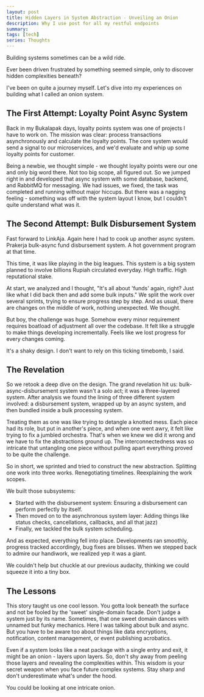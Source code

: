 ```yaml
---
layout: post
title: Hidden Layers in System Abstraction - Unveiling an Onion
description: Why I use post for all my restful endpoints
summary:
tags: [tech]
series: Thoughts
---
```


Building systems sometimes can be a wild ride.

Ever been driven frustrated by something seemed simple, only to discover hidden complexities beneath?

I've been on quite a journey myself. Let's dive into my experiences on building what I called an onion system.

## The First Attempt: Loyalty Point Async System

Back in my Bukalapak days, loyalty points system was one of projects I have to work on. The mission was clear: process transactions asynchronously and calculate the loyalty points. The core system would send a signal to our microservices, and we'd evaluate and whip up some loyalty points for customer.

Being a newbie, we thought simple - we thought loyalty points were our one and only big word there. Not too big scope, all figured out. So we jumped right in and developed that async system with some database, backend, and RabbitMQ for messaging. We had issues, we fixed, the task was completed and running without major hiccups. But there was a nagging feeling - something was off with the system layout I know, but I couldn't quite understand what was it.

## The Second Attempt: Bulk Disbursement System

Fast forward to LinkAja. Again here I had to cook up another async system. Prakerja bulk-async fund disbursement system. A hot government program at that time.

This time, it was like playing in the big leagues. This system is a big system planned to involve billions Rupiah circulated everyday. High traffic. High reputational stake.

At start, we analyzed and I thought, "It's all about 'funds' again, right? Just like what I did back then and add some bulk inputs." We split the work over several sprints, trying to ensure progress step by step. And as usual, there are changes on the middle of work, nothing unexpected. We thought.

But boy, the challenge was huge. Somehow every minor requirement requires boatload of adjustment all over the codebase. It felt like a struggle to make things developing incrementally. Feels like we lost progress for every changes coming.

It's a shaky design. I don't want to rely on this ticking timebomb, I said.

## The Revelation

So we retook a deep dive on the design. The grand revelation hit us: bulk-async-disbursement system wasn't a solo act; it was a three-layered system. After analysis we found the lining of three different system involved: a disbursement system, wrapped up by an async system, and then bundled inside a bulk processing system.

Treating them as one was like trying to detangle a knotted mess. Each piece had its role, but put in another's piece, and when one went awry, it felt like trying to fix a jumbled orchestra. That's when we knew we did it wrong and we have to fix the abstractions ground up. The interconnectedness was so intricate that untangling one piece without pulling apart everything proved to be quite the challenge.

So in short, we sprinted and tried to construct the new abstraction. Splitting one work into three works. Renegotiating timelines. Reexplaining the work scopes.

We built those subsystems:

- Started with the disbursement system: Ensuring a disbursement can perform perfectly by itself.
- Then moved on to the asynchronous system layer: Adding things like status checks, cancellations, callbacks, and all that jazz)
- Finally, we tackled the bulk system scheduling.

And as expected, everything fell into place. Developments ran smoothly, progress tracked accordingly, bug fixes are blisses. When we stepped back to admire our handiwork, we realized yep it was a giant.

We couldn't help but chuckle at our previous audacity, thinking we could squeeze it into a tiny box.

## The Lessons

This story taught us one cool lesson. You gotta look beneath the surface and not be fooled by the 'sweet' single-domain facade. Don't judge a system just by its name. Sometimes, that one sweet domain dances with unnamed but funky mechanics. Here I was talking about bulk and async. But you have to be aware too about things like data encryptions, notification, content management, or event publishing acrobatics.

Even if a system looks like a neat package with a single entry and exit, it might be an onion - layers upon layers. So, don't shy away from peeling those layers and revealing the complexities within. This wisdom is your secret weapon when you face future complex systems. Stay sharp and don't underestimate what's under the hood.

You could be looking at one intricate onion.
